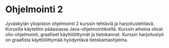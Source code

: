 # Ohjelmointi 2

Jyväskylän yliopiston ohjelmointi 2 kurssin tehtäviä ja harjoitustehtävä. Kurssilla käytettiin pääasiassa Java-ohjelmointikieltä. Kurssin aiheina olivat olio-ohjelmointi, graafiset käyttöliittymät ja tietokannat. Kurssin harjoitustyö on graafista käyttöliittymää hyödyntävä tietokantaohjelma.